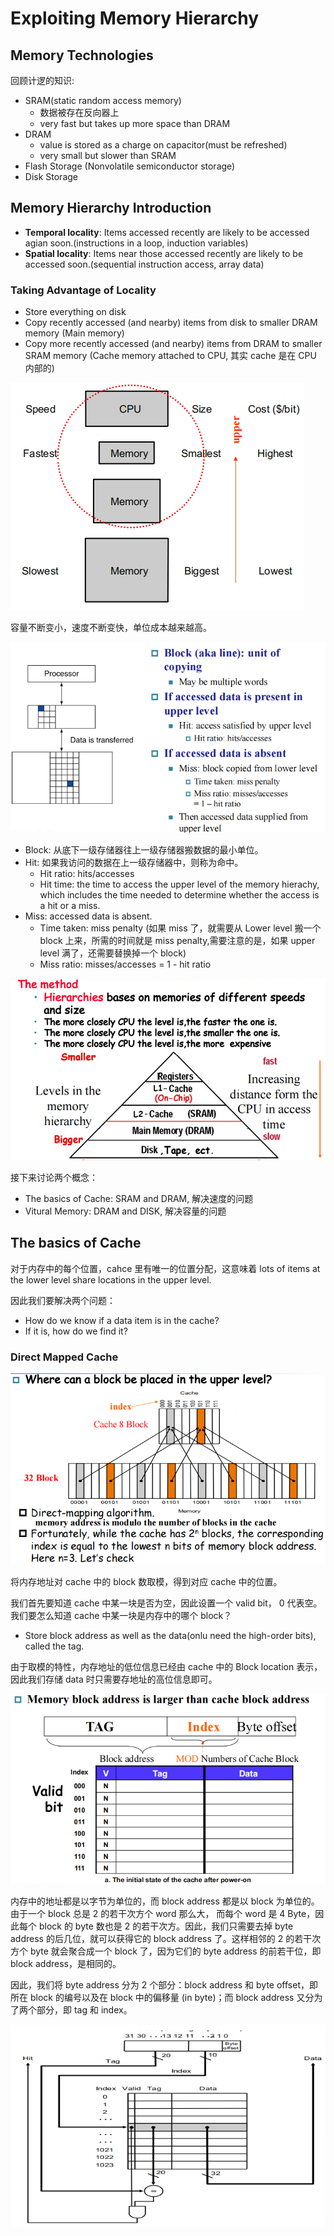 # Exploiting Memory Hierarchy

## Memory Technologies

回顾计逻的知识:

- SRAM(static random access memory)
    - 数据被存在反向器上
    - very fast but takes up more space than DRAM
- DRAM
    - value is stored as a charge on capacitor(must be refreshed)
    - very small but slower than SRAM
- Flash Storage (Nonvolatile semiconductor storage)
- Disk Storage

## Memory Hierarchy Introduction

- **Temporal locality**: Items accessed recently are likely to be accessed agian soon.(instructions in a loop, induction variables)
- **Spatial locality**: Items near those accessed recently are likely to be accessed soon.(sequential instruction access, array data)

### Taking Advantage of Locality

- Store everything on disk
- Copy recently accessed (and nearby) items from disk to smaller DRAM memory (Main memory)
- Copy more recently accessed (and nearby) items from DRAM to smaller SRAM memory (Cache memory attached to CPU, 其实 cache 是在 CPU 内部的)

![](image/5.1.png)

容量不断变小，速度不断变快，单位成本越来越高。

![](image/5.2.png)

- Block: 从底下一级存储器往上一级存储器搬数据的最小单位。
- Hit: 如果我访问的数据在上一级存储器中，则称为命中。
    - Hit ratio: hits/accesses
    - Hit time: the time to access the upper level of the memory hierachy, which includes the time needed to determine whether the access is a hit or a miss.
- Miss: accessed data is absent.
    - Time taken: miss penalty (如果 miss 了，就需要从 Lower level 搬一个 block 上来，所需的时间就是 miss penalty,需要注意的是，如果 upper level 满了，还需要替换掉一个 block)
    - Miss ratio: misses/accesses = 1 - hit ratio

![](image/5.3.png)

接下来讨论两个概念：

- The basics of Cache: SRAM and DRAM, 解决速度的问题
- Vitural Memory: DRAM and DISK, 解决容量的问题

## The basics of Cache

对于内存中的每个位置，cahce 里有唯一的位置分配，这意味着 lots of items at the lower level share locations in the upper level.

因此我们要解决两个问题：

- How do we know if a data item is in the cache?
- If it is, how do we find it?

### Direct Mapped Cache

![](image/5.4.png)

将内存地址对 cache 中的 block 数取模，得到对应 cache 中的位置。

我们首先要知道 cache 中某一块是否为空，因此设置一个 valid bit， 0 代表空。
我们要怎么知道 cache 中某一块是内存中的哪个 block？

- Store block address as well as the data(onlu need the high-order bits), called the tag.

由于取模的特性，内存地址的低位信息已经由 cache 中的 Block location 表示，因此我们存储 data 时只需要存地址的高位信息即可。

![](image/5.5.png)

内存中的地址都是以字节为单位的，而 block address 都是以 block 为单位的。由于一个 block 总是 2 的若干次方个 word 那么大， 而每个 word 是 4 Byte，因此每个 block 的 byte 数也是 2 的若干次方。因此，我们只需要去掉 byte address 的后几位，就可以获得它的 block address 了。这样相邻的 2 的若干次方个 byte 就会聚合成一个 block 了，因为它们的 byte address 的前若干位，即 block address，是相同的。

因此，我们将 byte address 分为 2 个部分：block address 和 byte offset，即所在 block 的编号以及在 block 中的偏移量 (in byte)；而 block address 又分为了两个部分，即 tag 和 index。

![](image/5.6.png)

